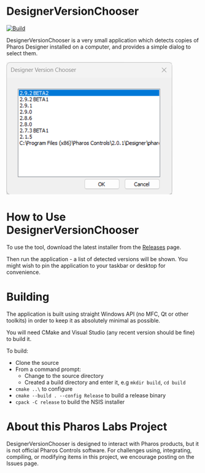 # DesignerVersionChooser

[![Build](https://github.com/pharos-labs/DesignerVersionChooser/actions/workflows/build.yml/badge.svg)](https://github.com/pharos-labs/DesignerVersionChooser/actions/workflows/build.yml)

DesignerVersionChooser is a very small application which detects copies of Pharos Designer installed on a computer, and provides a simple dialog to select them.

![Screenshot](./doc/screenshot.png)

# How to Use DesignerVersionChooser
To use the tool, download the latest installer from the [Releases](https://github.com/pharos-labs/DesignerVersionChooser/releases) page.

Then run the application - a list of detected versions will be shown. You might wish to pin the application to your taskbar or desktop for convenience.

# Building
The application is built using straight Windows API (no MFC, Qt or other toolkits) in order to keep it as absolutely minimal as possible.

You will need CMake and Visual Studio (any recent version should be fine) to build it.

To build:
- Clone the source
- From a command prompt:
  - Change to the source directory
  - Created a build directory and enter it, e.g `mkdir build`, `cd build`
- `cmake ..\` to configure
- `cmake --build . --config Release` to build a release binary
- `cpack -C release` to build the NSIS installer

# About this Pharos Labs Project
DesignerVersionChooser is designed to interact with Pharos products, but it is not official Pharos Controls software. For challenges using, integrating, compiling, or modifying items in this project, we encourage posting on the Issues page.
